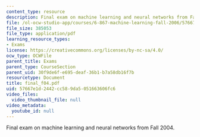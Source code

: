 ```yaml
---
content_type: resource
description: Final exam on machine learning and neural networks from Fall 2004.
file: /ol-ocw-studio-app/courses/6-867-machine-learning-fall-2006/57667e1d2442cc589da5051663606fc6_final_f04.pdf
file_size: 385053
file_type: application/pdf
learning_resource_types:
- Exams
license: https://creativecommons.org/licenses/by-nc-sa/4.0/
ocw_type: OCWFile
parent_title: Exams
parent_type: CourseSection
parent_uid: 30f9de6f-e695-deaf-36b1-b7a58db16f7b
resourcetype: Document
title: final_f04.pdf
uid: 57667e1d-2442-cc58-9da5-051663606fc6
video_files:
  video_thumbnail_file: null
video_metadata:
  youtube_id: null
---
```

Final exam on machine learning and neural networks from Fall 2004.